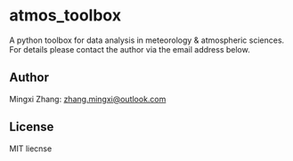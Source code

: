 # atmos_toolbox
A python toolbox for data analysis in meteorology & atmospheric sciences.
For details please contact the author via the email address below.

## Author
Mingxi Zhang: zhang.mingxi@outlook.com  

## License
MIT liecnse  
